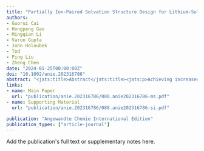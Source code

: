 ```yaml
---
title: "Partially Ion‐Paired Solvation Structure Design for Lithium‐Sulfur Batteries under Extreme Operating Conditions"
authors:
- Guorui Cai
- Hongpeng Gao
- Mingqian Li
- Varun Gupta
- John Holoubek
- Tod
- Ping Liu
- Zheng Chen
date: "2024-01-25T00:00:00Z"
doi: "10.1002/anie.202316786"
abstract: "<jats:title>Abstract</jats:title><jats:p>Achieving increased energy density under extreme operating conditions remains a major challenge in rechargeable batteries. Herein, we demonstrate an all‐fluorinated ester‐based electrolyte comprising partially fluorinated carboxylate and carbonate esters. This electrolyte exhibits temperature‐resilient physicochemical properties and moderate ion‐paired solvation, leading to a half solvent‐separated and half contact‐ion pair in a sole electrolyte. As a result, facile desolvation and preferential reduction of anions/fluorinated co‐solvents for LiF‐dominated interphases are achieved without compromising ionic conductivity (&gt;1 mS cm<jats:sup>−1</jats:sup> even at −40 °C). These advantageous features were found to apply to both lithium metal and sulfur‐based electrodes even under extreme operating conditions, allowing stable cycling of Li || sulfurized polyacrylonitrile (SPAN) full cells with high SPAN loading (&gt;3.5 mAh cm<jats:sup>−2</jats:sup>) and thin Li anode (50 μm) at −40, 23 and 50 °C. This work offers a promising path for designing temperature‐resilient electrolytes to support high energy density Li metal batteries operating in extreme conditions.</jats:p>"
links:
- name: Main Paper
  url: "publication/anie.202316786/088.anie202316786-ms.pdf" 
- name: Supporting Material
  url: "publication/anie.202316786/088.anie202316786-si.pdf" 

publication: "Angewandte Chemie International Edition"
publication_types: ["article-journal"]
---
```


Add the publication's full text or supplementary notes here.
